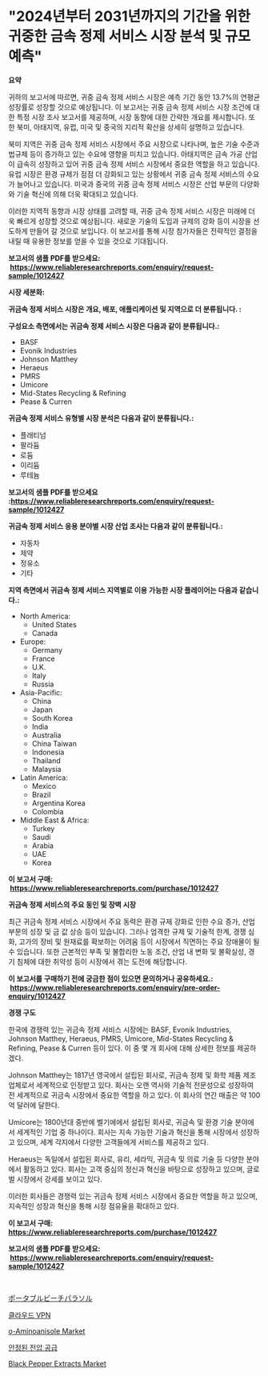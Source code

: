 <p><h1>"2024년부터 2031년까지의 기간을 위한 귀중한 금속 정제 서비스 시장 분석 및 규모 예측"</h1></p><p><strong>요약</strong></p>
<p><p>귀하의 보고서에 따르면, 귀중 금속 정제 서비스 시장은 예측 기간 동안 13.7%의 연평균 성장률로 성장할 것으로 예상됩니다. 이 보고서는 귀중 금속 정제 서비스 시장 조건에 대한 특정 시장 조사 보고서를 제공하며, 시장 동향에 대한 간략한 개요를 제시합니다. 또한 북미, 아태지역, 유럽, 미국 및 중국의 지리적 확산을 상세히 설명하고 있습니다.</p><p>북미 지역은 귀중 금속 정제 서비스 시장에서 주요 시장으로 나타나며, 높은 기술 수준과 법규제 등이 증가하고 있는 수요에 영향을 미치고 있습니다. 아태지역은 금속 가공 산업이 급속히 성장하고 있어 귀중 금속 정제 서비스 시장에서 중요한 역할을 하고 있습니다. 유럽 시장은 환경 규제가 점점 더 강화되고 있는 상황에서 귀중 금속 정제 서비스의 수요가 늘어나고 있습니다. 미국과 중국의 귀중 금속 정제 서비스 시장은 산업 부문의 다양화와 기술 혁신에 의해 더욱 확대되고 있습니다.</p><p>이러한 지역적 동향과 시장 상태를 고려할 때, 귀중 금속 정제 서비스 시장은 미래에 더욱 빠르게 성장할 것으로 예상됩니다. 새로운 기술의 도입과 규제의 강화 등이 시장을 선도하게 만들어 갈 것으로 보입니다. 이 보고서를 통해 시장 참가자들은 전략적인 결정을 내릴 때 유용한 정보를 얻을 수 있을 것으로 기대됩니다.</p></p>
<p><strong>보고서의 샘플 PDF를 받으세요: &nbsp;<a href="https://www.reliableresearchreports.com/enquiry/request-sample/1012427">https://www.reliableresearchreports.com/enquiry/request-sample/1012427</a></strong></p>
<p><strong>시장 세분화:</strong></p>
<p><strong> 귀금속 정제 서비스 시장은 개요, 배포, 애플리케이션 및 지역으로 더 분류됩니다. :</strong></p>
<p><strong>구성요소 측면에서는 귀금속 정제 서비스 시장은 다음과 같이 분류됩니다.:</strong></p>
<p><ul><li>BASF</li><li>Evonik Industries</li><li>Johnson Matthey</li><li>Heraeus</li><li>PMRS</li><li>Umicore</li><li>Mid-States Recycling & Refining</li><li>Pease & Curren</li></ul></p>
<p><strong> 귀금속 정제 서비스 유형별 시장 분석은 다음과 같이 분류됩니다.:</strong></p>
<p><ul><li>플래티넘</li><li>팔라듐</li><li>로듐</li><li>이리듐</li><li>루테늄</li></ul></p>
<p><strong>보고서의 샘플 PDF를 받으세요 :<a href="https://www.reliableresearchreports.com/enquiry/request-sample/1012427">https://www.reliableresearchreports.com/enquiry/request-sample/1012427</a></strong></p>
<p><strong> 귀금속 정제 서비스 응용 분야별 시장 산업 조사는 다음과 같이 분류됩니다.:</strong></p>
<p><ul><li>자동차</li><li>제약</li><li>정유소</li><li>기타</li></ul></p>
<p><strong>지역 측면에서 귀금속 정제 서비스 지역별로 이용 가능한 시장 플레이어는 다음과 같습니다.:</strong></p>
<p><ul>
    <li>
        North America:
        <ul>
            <li>United States</li>
            <li>Canada</li>
        </ul>
    </li>
    <li>
        Europe:
        <ul>
            <li>Germany</li>
            <li>France</li>
            <li>U.K.</li>
            <li>Italy</li>
            <li>Russia</li>
        </ul>
    </li>
    <li>
        Asia-Pacific:
        <ul>
            <li>China</li>
            <li>Japan</li>
            <li>South Korea</li>
            <li>India</li>
            <li>Australia</li>
            <li>China Taiwan</li>
            <li>Indonesia</li>
            <li>Thailand</li>
            <li>Malaysia</li>
        </ul>
    </li>
    <li>
        Latin America:
        <ul>
            <li>Mexico</li>
            <li>Brazil</li>
            <li>Argentina Korea</li>
            <li>Colombia</li>
        </ul>
    </li>
    <li>
        Middle East & Africa:
        <ul>
            <li>Turkey</li>
            <li>Saudi</li>
            <li>Arabia</li>
            <li>UAE</li>
            <li>Korea</li>
        </ul>
    </li>
    </ul></p>
<p><strong>이 보고서 구매: &nbsp;<a href="https://www.reliableresearchreports.com/purchase/1012427">https://www.reliableresearchreports.com/purchase/1012427</a></strong></p>
<p><strong>귀금속 정제 서비스의 주요 동인 및 장벽 시장</strong></p>
<p><p>최근 귀금속 정제 서비스 시장에서 주요 동력은 환경 규제 강화로 인한 수요 증가, 산업 부문의 성장 및 금 값 상승 등이 있습니다. 그러나 엄격한 규제 및 기술적 한계, 경쟁 심화, 고가의 장비 및 원재료를 확보하는 어려움 등이 시장에서 직면하는 주요 장애물이 될 수 있습니다. 또한 근본적인 부족 및 불합리한 노동 조건, 산업 내 변화 및 불확실성, 경기 침체에 대한 취약성 등이 시장에서 겪는 도전에 해당합니다.</p></p>
<p><strong>이 보고서를 구매하기 전에 궁금한 점이 있으면 문의하거나 공유하세요.: &nbsp;<a href="https://www.reliableresearchreports.com/enquiry/pre-order-enquiry/1012427">https://www.reliableresearchreports.com/enquiry/pre-order-enquiry/1012427</a></strong></p>
<p><strong>경쟁 구도</strong></p>
<p><p>한국에 경쟁력 있는 귀금속 정제 서비스 시장에는 BASF, Evonik Industries, Johnson Matthey, Heraeus, PMRS, Umicore, Mid-States Recycling & Refining, Pease & Curren 등이 있다. 이 중 몇 개 회사에 대해 상세한 정보를 제공하겠다.</p><p>Johnson Matthey는 1817년 영국에서 설립된 회사로, 귀금속 정제 및 화학 제품 제조업체로서 세계적으로 인정받고 있다. 회사는 오랜 역사와 기술적 전문성으로 성장하여 전 세계적으로 귀금속 시장에서 중요한 역할을 하고 있다. 이 회사의 연간 매출은 약 100억 달러에 달한다.</p><p>Umicore는 1800년대 중반에 벨기에에서 설립된 회사로, 귀금속 및 환경 기술 분야에서 세계적인 기업 중 하나이다. 회사는 지속 가능한 기술과 혁신을 통해 시장에서 성장하고 있으며, 세계 각지에서 다양한 고객들에게 서비스를 제공하고 있다.</p><p>Heraeus는 독일에서 설립된 회사로, 유리, 세라믹, 귀금속 및 의료 기술 등 다양한 분야에서 활동하고 있다. 회사는 고객 중심의 정신과 혁신을 바탕으로 성장하고 있으며, 글로벌 시장에서 강세를 보이고 있다.</p><p>이러한 회사들은 경쟁력 있는 귀금속 정제 서비스 시장에서 중요한 역할을 하고 있으며, 지속적인 성장과 혁신을 통해 시장 점유율을 확대하고 있다.</p></p>
<p><strong>이 보고서 구매: &nbsp; <a href="https://www.reliableresearchreports.com/purchase/1012427">https://www.reliableresearchreports.com/purchase/1012427</a></strong></p>
<p><strong>보고서의 샘플 PDF를 받으세요: &nbsp;<a href="https://www.reliableresearchreports.com/enquiry/request-sample/1012427">https://www.reliableresearchreports.com/enquiry/request-sample/1012427</a></strong><strong></strong></p>
<p>&nbsp;</p>
<p><p><a href="https://github.com/xnljig2898992/Market-Research-Report-List-1/blob/main/64993281878.md">ポータブルビーチパラソル</a></p><p><a href="https://github.com/vsn7qpua81q/Market-Research-Report-List-1/blob/main/77003911541.md">클라우드 VPN</a></p><p><a href="https://issuu.com/reportprime-2/docs/o-aminoanisole-market-size-2030.pptx">o-Aminoanisole Market</a></p><p><a href="https://github.com/trmesnao7959541/Market-Research-Report-List-1/blob/main/67851961540.md">안정된 전압 공급</a></p><p><a href="https://github.com/jhcraigie/Market-Research-Report-List-2/blob/main/black-pepper-extracts-market.md">Black Pepper Extracts Market</a></p></p>
